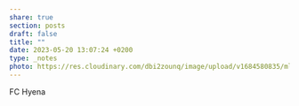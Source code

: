 ```yaml
---
share: true
section: posts
draft: false
title: ""
date: 2023-05-20 13:07:24 +0200
type: _notes
photo: https://res.cloudinary.com/dbi2zounq/image/upload/v1684580835/mluqdrj0gu1b9oyjsi8p.jpg
---
```


FC Hyena
